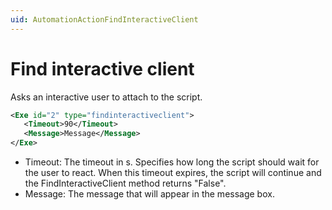 ```yaml
---
uid: AutomationActionFindInteractiveClient
---
```


# Find interactive client

Asks an interactive user to attach to the script.

```xml
<Exe id="2" type="findinteractiveclient">
   <Timeout>90</Timeout>
   <Message>Message</Message>
</Exe>
```

- Timeout: The timeout in s. Specifies how long the script should wait for the user to react. When this timeout expires, the script will continue and the FindInteractiveClient method returns "False".
- Message: The message that will appear in the message box.
